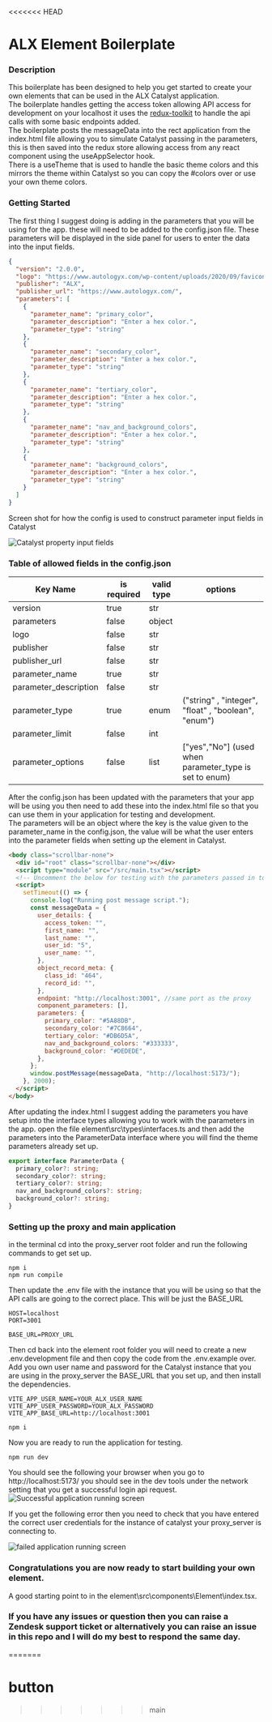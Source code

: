 <<<<<<< HEAD
# ALX Element Boilerplate

### Description

This boilerplate has been designed to help you get started to create your own elements that can be used in the ALX Catalyst application.  
The boilerplate handles getting the access token allowing API access for development on your localhost it uses the [redux-toolkit](https://redux-toolkit.js.org/rtk-query/usage/queries) to handle the api calls with some basic endpoints added.  
The boilerplate posts the messageData into the rect application from the index.html file allowing you to simulate Catalyst passing in the parameters, this is then saved into the redux store allowing access from any react component using the useAppSelector hook.  
There is a useTheme that is used to handle the basic theme colors and this mirrors the theme within Catalyst so you can copy the #colors over or use your own theme colors.

### Getting Started

The first thing I suggest doing is adding in the parameters that you will be using for the app. these will need to be added to the config.json file. These parameters will be displayed in the side panel for users to enter the data into the input fields.

```json
{
  "version": "2.0.0",
  "logo": "https://www.autologyx.com/wp-content/uploads/2020/09/favicon.png",
  "publisher": "ALX",
  "publisher_url": "https://www.autologyx.com/",
  "parameters": [
    {
      "parameter_name": "primary_color",
      "parameter_description": "Enter a hex color.",
      "parameter_type": "string"
    },
    {
      "parameter_name": "secondary_color",
      "parameter_description": "Enter a hex color.",
      "parameter_type": "string"
    },
    {
      "parameter_name": "tertiary_color",
      "parameter_description": "Enter a hex color.",
      "parameter_type": "string"
    },
    {
      "parameter_name": "nav_and_background_colors",
      "parameter_description": "Enter a hex color.",
      "parameter_type": "string"
    },
    {
      "parameter_name": "background_colors",
      "parameter_description": "Enter a hex color.",
      "parameter_type": "string"
    }
  ]
}
```

Screen shot for how the config is used to construct parameter input fields in Catalyst

![Catalyst property input fields](/img/property_fields.png)

### Table of allowed fields in the config.json

| Key Name              | is required | valid type | options                                                |
| --------------------- | ----------- | ---------- | ------------------------------------------------------ |
| version               | true        | str        |                                                        |
| parameters            | false       | object     |                                                        |
| logo                  | false       | str        |                                                        |
| publisher             | false       | str        |                                                        |
| publisher_url         | false       | str        |                                                        |
| parameter_name        | true        | str        |                                                        |
| parameter_description | false       | str        |                                                        |
| parameter_type        | true        | enum       | ("string" , "integer", "float" , "boolean", "enum")    |
| parameter_limit       | false       | int        |                                                        |
| parameter_options     | false       | list       | ["yes","No"] (used when parameter_type is set to enum) |

After the config.json has been updated with the parameters that your app will be using you then need to add these into the index.html file so that you can use them in your application for testing and development.  
The parameters will be an object where the key is the value given to the parameter_name in the config.json, the value will be what the user enters into the parameter fields when setting up the element in Catalyst.

```html
<body class="scrollbar-none">
  <div id="root" class="scrollbar-none"></div>
  <script type="module" src="/src/main.tsx"></script>
  <!-- Uncomment the below for testing with the parameters passed in to the messageData -->
  <script>
    setTimeout(() => {
      console.log("Running post message script.");
      const messageData = {
        user_details: {
          access_token: "",
          first_name: "",
          last_name: "",
          user_id: "5",
          user_name: "",
        },
        object_record_meta: {
          class_id: "464",
          record_id: "",
        },
        endpoint: "http://localhost:3001", //same port as the proxy
        component_parameters: [],
        parameters: {
          primary_color: "#5A88DB",
          secondary_color: "#7C8664",
          tertiary_color: "#DB6D5A",
          nav_and_background_colors: "#333333",
          background_color: "#DEDEDE",
        },
      };
      window.postMessage(messageData, "http://localhost:5173/");
    }, 2000);
  </script>
</body>
```

After updating the index.html I suggest adding the parameters you have setup into the interface types allowing you to work with the parameters in the app. open the file element\src\types\interfaces.ts and then add the parameters into the ParameterData interface where you will find the theme parameters already set up.

```typescript
export interface ParameterData {
  primary_color?: string;
  secondary_color?: string;
  tertiary_color?: string;
  nav_and_background_colors?: string;
  background_color?: string;
}
```

### Setting up the proxy and main application

in the terminal cd into the proxy_server root folder and run the following commands to get set up.

```
npm i
npm run compile
```

Then update the .env file with the instance that you will be using so that the API calls are going to the correct place. This will be just the BASE_URL

```
HOST=localhost
PORT=3001

BASE_URL=PROXY_URL
```

Then cd back into the element root folder you will need to create a new .env.development file and then copy the code from the .env.example over. Add you own user name and password for the Catalyst instance that you are using in the proxy_server the BASE_URL that you set up, and then install the dependencies.

```
VITE_APP_USER_NAME=YOUR_ALX_USER_NAME
VITE_APP_USER_PASSWORD=YOUR_ALX_PASSWORD
VITE_APP_BASE_URL=http://localhost:3001
```

```
npm i
```

Now you are ready to run the application for testing.

```
npm run dev
```

You should see the following your browser when you go to http://localhost:5173/ you should see in the dev tools under the network setting that you get a successful login api request.
![Successful application running screen](/img/success.png)

If you get the following error then you need to check that you have entered the correct user credentials for the instance of catalyst your proxy_server is connecting to.

![failed application running screen](/img/failed_login.png)

### Congratulations you are now ready to start building your own element.

A good starting point to in the element\src\components\Element\index.tsx.

### If you have any issues or question then you can raise a Zendesk support ticket or alternatively you can raise an issue in this repo and I will do my best to respond the same day.
=======
# button
>>>>>>> main
